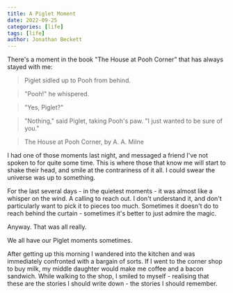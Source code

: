 ```yaml
---
title: A Piglet Moment
date: 2022-09-25
categories: [life]
tags: [life]
author: Jonathan Beckett
---
```


There's a moment in the book "The House at Pooh Corner" that has always stayed with me:

> Piglet sidled up to Pooh from behind.  

> "Pooh!" he whispered.  

> "Yes, Piglet?"  

> "Nothing," said Piglet, taking Pooh's paw. "I just wanted to be sure of you."

> The House at Pooh Corner, by A. A. Milne

I had one of those moments last night, and messaged a friend I've not spoken to for quite some time. This is where those that know me will start to shake their head, and smile at the contrariness of it all. I could swear the universe was up to something.

For the last several days - in the quietest moments - it was almost like a whisper on the wind. A calling to reach out. I don't understand it, and don't particularly want to pick it to pieces too much. Sometimes it doesn't do to reach behind the curtain - sometimes it's better to just admire the magic.

Anyway. That was all really.

We all have our Piglet moments sometimes.

After getting up this morning I wandered into the kitchen and was immediately confronted with a bargain of sorts. If I went to the corner shop to buy milk, my middle daughter would make me coffee and a bacon sandwich. While walking to the shop, I smiled to myself - realising that these are the stories I should write down - the stories I should remember.